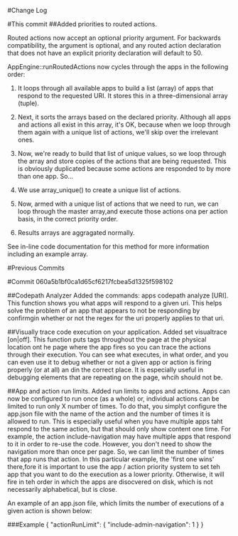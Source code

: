#Change Log

#This commit
##Added priorities to routed actions.

Routed actions now accept an optional priority argument. For backwards compatibility, the argument is optional, and any routed action declaration that does not have an explicit priority declaration will default to 50.

AppEngine::runRoutedActions now cycles through the apps in the following order:

1. It loops through all available apps to build a list (array) of apps that respond to the requested URI. It stores this in a three-dimensional array (tuple).

2. Next, it sorts the arrays based on the declared priority. Although all apps and actions all exist in this array, it's OK, because when we loop through them again with a unique list of actions, we'll skip over the irrelevant ones.

3. Now, we're ready to build that list of unique values, so we loop through the array and store copies of the actions that are being requested. This is obviously duplicated because some actions are responded to by more than one app. So...

4. We use array_unique() to create a unique list of actions.

5. Now, armed with a unique list of actions that we need to run, we can loop through the master array,and execute those actions ona  per action basis, in the correct priority order.

6. Results arrays are aggragated normally.

See in-line code documentation for this method for more information including an example array.

#Previous Commits

#Commit 060a5b1bf0ca1d65cf6217fcbea5d1325f598102

##Codepath Analyzer
Added the commands: apps codepath analyze [URI]. This function shows you what
apps will respond to a given uri. This helps solve the problem of an app that
appears to not be responding by confirmgin whether or not the regex for the
uri properly applies to that uri.

##Visually trace code execution on your application.
Added set visualtrace [on|off]. This function puts tags throughout the page
at the physical location ont he page where the app fires so you can trace the
actions through their execution. You can see what executes, in what order, and
you can even use it to debug whether or not a given app or action is firing
properly (or at all) an din the correct place. It is especially useful in
debugging elements that are repeating on the page, whcih should not be.

##App and action run limits.
Added run limits to apps and actions. Apps can now be configured to run once
(as a whole) or, individual actions can be limited to run only X number of
times. To do that, you simplyt configure the app.json file with the name of the
action and the number of times it is allowed to run. This is especially useful
when you have multiple apps taht respond to the same action, but that should
only show content one time. For example, the action include-navigation may have
multiple apps that respond to it in order to re-use the code. However, you don't
need to show the navigation more than once per page. So, we can limit the
number of times that app runs that action. In this particular example, the
'first one wins' there,fore it is important to use the app / action priority
system to set teh app that you want to do the execution as a lower priority.
Otherwise, it will fire in teh order in which the apps are disocvered on disk,
which is not necessarily alphabetical, but is close.

An example of an app.json file, which limits the number of executions of a
given action is shown below:

###Example
    {
        "actionRunLimit": {
            "include-admin-navigation": 1
        }
    }
